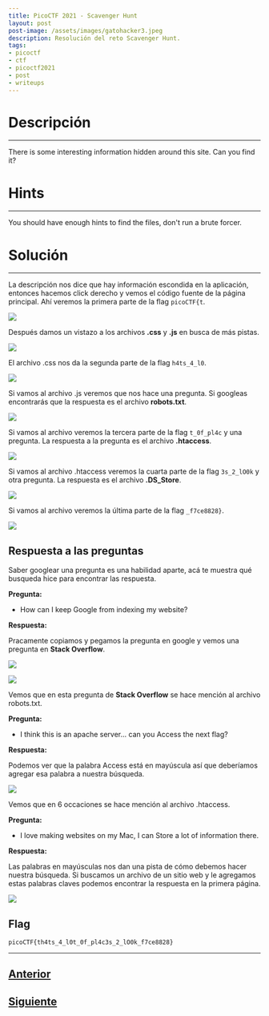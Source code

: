```yaml
---
title: PicoCTF 2021 - Scavenger Hunt
layout: post
post-image: /assets/images/gatohacker3.jpeg 
description: Resolución del reto Scavenger Hunt. 
tags:
- picoctf
- ctf
- picoctf2021
- post
- writeups
---
```

# Descripción
---

There is some interesting information hidden around this site. Can you find it?


# Hints
---

You should have enough hints to find the files, don't run a brute forcer.


# Solución
---

La descripción nos dice que hay información escondida en la aplicación, entonces hacemos click derecho y vemos el código fuente de la página principal. Ahí veremos la primera parte de la flag `picoCTF{t`.

![](/assets/images/images-picoctf-2021/scavenger-hunt-1.png)

Después damos un vistazo a los archivos **.css** y **.js** en busca de más pistas.

![](/assets/images/images-picoctf-2021/scavenger-hunt-2.png)

El archivo .css nos da la segunda parte de la flag `h4ts_4_l0`.

![](/assets/images/images-picoctf-2021/scavenger-hunt-3.png)

Si vamos al archivo .js veremos que nos hace una pregunta. Si googleas encontrarás que la respuesta es el archivo **robots.txt**.

![](/assets/images/images-picoctf-2021/scavenger-hunt-4.png)


Si vamos al archivo veremos la tercera parte de la flag `t_0f_pl4c` y una pregunta. La respuesta a la pregunta es el archivo **.htaccess**.

![](/assets/images/images-picoctf-2021/scavenger-hunt-5.png)

Si vamos al archivo .htaccess veremos la cuarta parte de la flag `3s_2_lO0k` y otra pregunta. La respuesta es el archivo **.DS_Store**.

![](/assets/images/images-picoctf-2021/scavenger-hunt-6.png)

Si vamos al archivo veremos la última parte de la flag `_f7ce8828}`.

![](/assets/images/images-picoctf-2021/scavenger-hunt-7.png)


## Respuesta a las preguntas

Saber googlear una pregunta es una habilidad aparte, acá te muestra qué busqueda hice para encontrar las respuesta.


**Pregunta:**
- How can I keep Google from indexing my website?

**Respuesta:**

Pracamente copiamos y pegamos la pregunta en google y vemos una pregunta en **Stack Overflow**.

![](/assets/images/images-picoctf-2021/scavenger-hunt-8.png)

![](/assets/images/images-picoctf-2021/scavenger-hunt-10.png)

Vemos que en esta pregunta de **Stack Overflow** se hace mención al archivo robots.txt.


**Pregunta:**

- I think this is an apache server... can you Access the next flag?

**Respuesta:**

Podemos ver que la palabra Access está en mayúscula así que deberíamos agregar esa palabra a nuestra búsqueda.

![](/assets/images/images-picoctf-2021/scavenger-hunt-9.png)

Vemos que en 6 occaciones se hace mención al archivo .htaccess. 


**Pregunta:**

- I love making websites on my Mac, I can Store a lot of information there.

**Respuesta:**

Las palabras en mayúsculas nos dan una pista de cómo debemos hacer nuestra búsqueda. Si buscamos un archivo de un sitio web y le agregamos estas palabras claves podemos encontrar la respuesta en la primera página.

![](/assets/images/images-picoctf-2021/scavenger-hunt-11.png)


## Flag

`picoCTF{th4ts_4_l0t_0f_pl4c3s_2_lO0k_f7ce8828}`

---

## [Anterior](/blog/Cookies)
## [Siguiente](/blog/Some-Assembly-Required-1)